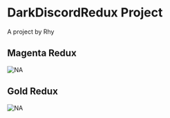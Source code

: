 # DarkDiscordRedux Project #
A project by Rhy
## Magenta Redux ##
![NA](https://cdn.discordapp.com/attachments/917244146375344248/917876489851129886/Untitled3_20211208015935.png)
## Gold Redux ##
![NA](https://media.discordapp.net/attachments/917244146375344248/917803671578890280/Untitled3_20211207211342.png)
